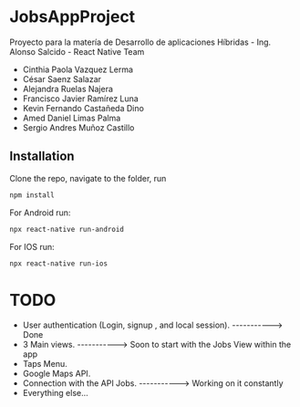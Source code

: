 # JobsAppProject
Proyecto para la matería de Desarrollo de aplicaciones Híbridas - Ing. Alonso Salcido - React Native Team

* Cinthia Paola Vazquez Lerma
* César Saenz Salazar
* Alejandra Ruelas Najera
* Francisco Javier Ramírez Luna
* Kevin Fernando Castañeda Dino
* Amed Daniel Limas Palma 
* Sergio Andres Muñoz Castillo

## Installation

Clone the repo, navigate to the folder, run 

```bash
npm install
```
For Android run:
```bash
npx react-native run-android
```
For IOS run:
```bash
npx react-native run-ios
```

# TODO

* User authentication (Login, signup , and local session).          -----------> Done 
* 3 Main views.                                                     -----------> Soon to start with the Jobs View within the app
* Taps Menu. 
* Google Maps API.                                                    
* Connection with the API Jobs.                                     -----------> Working on it constantly
* Everything else...
